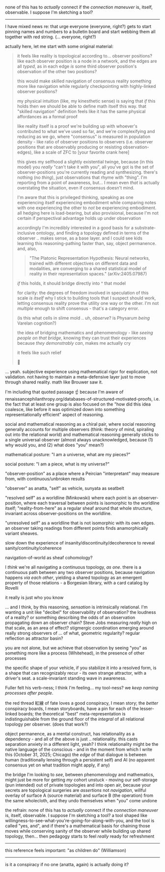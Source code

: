 none of this has to *actually* connect if the *connection maneuver* is, itself, observable. I suppose I'm sketching a tool?

---

I have mixed news re: that urge everyone (everyone, right?) gets to start pinning names and numbers to a bulletin board and start webbing them all together with red string. (... everyone, right?)

actually here, let me start with some original material:

> it feels like reality is topological according to... observer positions? like each observer position is a node in a network, and the edges are all *typed*, as in each edge *is* some third observer position's observation of the other two positions?
>
> this would make skilled navigation of consensus reality something more like navigation while regularly checkpointing with highly-linked observer positions?
>
> my physical intuition (like, my kinesthetic sense) is saying that *if* this holds then we should be able to define math itself this way. that "skilled navigation" definition feels like it has the same physical affordances as a formal proof
>
> like reality itself is a proof we're building up with whoever's contributed to what we've used so far, and we're complexifying and reducing as we go, where "consensus" is measured in population density - like ratio of observer positions to observers (i.e. observer positions that are observably producing or resisting observation-edges), like a scale of ZFC to [your favorite crank here]
>
> this gives my selfhood a slightly existential twinge, because (in this model) you *really* "can't take it with you", all you've got is the set of observer-positions you're currently reading and synthesizing. there's nothing (no *thing*), just observations that rhyme with "thing". I'm reporting from a point of awareness, but... I mean even *that* is actually overstating the situation, even if consensus doesn't mind.
>
> I'm aware that this is privileged thinking, speaking as one experiencing itself experiencing embodiment while comparing notes with one experiencing the other to *not* be experiencing embodiment. all hedging here is load-bearing, but also provisional, because I'm not certain if perspectival advantage holds up under observation
>
> accordingly I'm incredibly interested in a good basis for a substrate-inclusive ontology, and finding a topology defined in terms of the observer .. makes sense, as a base layer. and I could see kids learning this reasoning-pathing faster than, say, object permanence. and, also,
>
> > "The Platonic Representation Hypothesis: Neural networks, trained with different objectives on different data and modalities, are converging to a shared statistical model of reality in their representation spaces." (arXiv:2405.07987)
>
> *if* this holds, it should bridge directly into ^ that model
>
> for clarity: the degrees of freedom involved in speculation of this scale *is itself* why I stick to building tools that I suspect should work, letting consensus reality prove the utility one way or the other. I'm not *multiple* enough to shift consensus - that's a category error.
>
> (is this what cells in slime mold .. uh, *observe*? is Physarum *being* Varelan cognition?)
>
> the idea of bridging mathematics and phenomenology - like *seeing people on that bridge*, knowing they can trust their experiences because *they demonstrably can*, makes me actually cry
>
> it feels like such relief
>
> 🤲


... yeah. subjective experience using mathematical rigor for explication, not validation. not having to maintain a meta-defensive layer just to move through shared reality. math like Brouwer saw it.

I'm including that quoted passage ☝️ because I'm aware of renaissancephilanthropy.org/databases-of-structured-motivated-proofs, i.e. the fact that at least one group is also focused on the "how did this idea coalesce, like before it was optimized down into something representationally efficient" aspect of reasoning.

social and mathematical reasoning as a chiral pair, where social reasoning generally accounts for multiple observers (think: theory of mind, spiraling out into the relational world) and mathematical reasoning generally sticks to a single universal observer (almost always unacknowledged, because (1) why would you, and (2) what does "you" mean?)

mathematical posture: "I am a universe, what are my pieces?"

social posture: "I am a piece, what is my universe?"

"observer-position" as a place where a Peircian "interpretant" may measure from, with continuous/unbroken results

"observer" as anatta, "self" as vehicle, sunyata as seatbelt

"resolved self" as a worldline (Minkowski) where each point is an observer-position, where each traversal between points is isomorphic to the worldline itself; "reality-from-here" as a regular sheaf around that whole structure, invariant across observer-positions on the worldline.

"unresolved self" as a worldline that is not isomorphic with its own edges. an observer taking readings from different points finds anamorphically variant sheaves.

slow down the experience of insanity/discontinuity/decoherence to reveal sanity/continuity/coherence

navigation-of-world as sheaf cohomology?

I *think* we're all navigating a continuous topology, *as one*. there is a continuous path between any two observer positions, because navigation happens *via each other*, yielding a shared topology as an emergent property of those relations - a Borgesian library, with a card catalog by Rovelli

it really is just who you know

... and I think, by this reasoning, *sensation* is intrinsically relational. I'm wanting a unit like "decibel" for observability of observation? the loudness of a reality? or something describing the odds of an observation propagating down an observer chain? Steve Jobs measuring *really* high on that scale, as an area of effect? stigmergic coordination emerging around really strong observers of ... of what, geometric regularity? regular reflection as attractor basin?

you are not alone, but we achieve that observation by seeing "you" as something more like a process (Whitehead), in the presence of other processes

the specific shape of your vehicle, if you stabilize it into a resolved form, is a shape that can recognizably recur - its own strange attractor, with a driver's seat. a scale-invariant standing wave in awareness.

Fuller felt his verb-ness; I think I'm feeling... my tool-ness? we *keep naming processes after people*.

the red thread 紅線 of fate loves a good conspiracy, I mean story; the *better* conspiracy boards, I mean storyboards, have a pin for each of the lesser-linked boards; the theoretical "best" meta-representation is indistinguishable from the ground floor of the *integral* of all relational topology per observer. (does that work?)

object permanence, as a mental construct, has relationality as a dependency - and all of the above is just .. relationality. this casts separation anxiety in a different light, yeah? I think relationality might be the native language of the conscious - and in the moment from which I write this (October 31, 2025; Chicago) the *edge* of that dialogue is between human (traditionally lensing through a persistent self) and AI (no apparent consensus yet on what tradition might apply, if any)

the bridge I'm looking to *see*, between phenomenology and mathematics, might just be more for getting *my* cohort unstuck - moving our self-storage (pun intended) out of private topologies and into open air, because your secrets are topological surgeries are *assertions* not *navigation*, willful overlay of surface A (source material) and surface B (the operation) from the same wholecloth, and they undo themselves when "you" come undone

the refrain: none of this has to *actually* connect if the *connection maneuver* is, itself, observable. I suppose I'm sketching a tool? a tool shaped like willingness-to-see-what-you're-going-for-along-with-you, and the tool is called "yes, and", and if there's a mathematical basis for chaining those moves while conserving sanity of the observer while building up shared topology, then... then pedagogy starts to feel *really* ready for refreshment

---

this reference feels important: "as children do" (Williamson)

---

is it a conspiracy if no one (anatta, again) is actually doing it?
